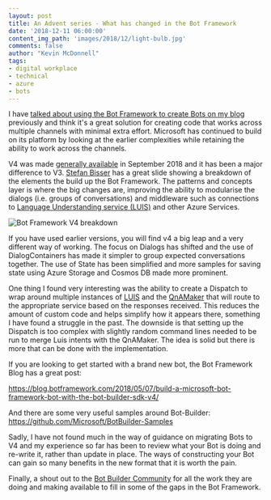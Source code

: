 ```yaml
---
layout: post
title: An Advent series - What has changed in the Bot Framework
date: '2018-12-11 06:00:00'
content_img_path: 'images/2018/12/light-bulb.jpg'
comments: false
author: "Kevin McDonnell"
tags:
- digital workplace
- technical
- azure
- bots
---
```


I have [talked about using the Bot Framework to create Bots on my blog](/tag/bots) previously and think it's a great solution for creating code that works across multiple channels with minimal extra effort. Microsoft has continued to build on its platform by looking at the earlier complexities while retaining the ability to work across the channels.

V4 was made [generally available](https://azure.microsoft.com/en-gb/updates/microsoft-bot-framework-v4-sdk-is-now-generally-available/) in September 2018 and it has been a major difference to V3. [Stefan Bisser](https://twitter.com/cloudguy_pro) has a great slide showing a breakdown of the elements the build up the Bot Framework. The patterns and concepts layer is where the big changes are, improving the ability to modularise the dialogs (i.e. groups of conversations) and middleware such as connections to [Language Understanding service (LUIS)](https://www.luis.ai) and other Azure Services. 

![Bot Framework V4 breakdown](/images/2018/12/BotFrameworkV4.jpg)

If you have used earlier versions, you will find v4 a big leap and a very different way of working. The focus on Dialogs has shifted and the use of DialogContainers has made it simpler to group expected conversations together. The use of State has been simplified and more samples for saving state using Azure Storage and Cosmos DB made more prominent.

One thing I found very interesting was the ability to create a Dispatch to wrap around multiple instances of [LUIS](https://www.luis.ai) and the [QnAMaker](https://www.qnamaker.ai/) that will route to the appropriate service based on the responses received. This reduces the amount of custom code and helps simplify how it appears there, something I have found a struggle in the past. The downside is that setting up the Dispatch is too complex with slightly random command lines needed to be run to merge Luis intents with the QnAMaker. The idea is solid but there is more that can be done with the implementation.

If you are looking to get started with a brand new bot, the Bot Framework Blog has a great post:

https://blog.botframework.com/2018/05/07/build-a-microsoft-bot-framework-bot-with-the-bot-builder-sdk-v4/

And there are some very useful samples around Bot-Builder:
https://github.com/Microsoft/BotBuilder-Samples

Sadly, I have not found much in the way of guidance on migrating Bots to V4 and my experience so far has been to review what your Bot is doing and re-write it, rather than update in place. The ways of constructing your Bot can gain so many benefits in the new format that it is worth the pain.

Finally, a shout out to the [Bot Builder Community](https://github.com/botbuildercommunity) for all the work they are doing and making available to fill in some of the gaps in the Bot Framework.